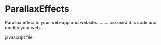 # ParallaxEffects
Parallax effect in your web-app and website............so used this code and modify your web.....




javascript file


<script>
    
   window.addEventListener('scroll', ()=>{
     const parallax = document.querySelector('.parallax');
         let scrollPosition = window.pageYOffset;
             parallax.style.transform = 'translateY(' + scrollPosition * 0.5 + 'px'
   });
   
</script> 
